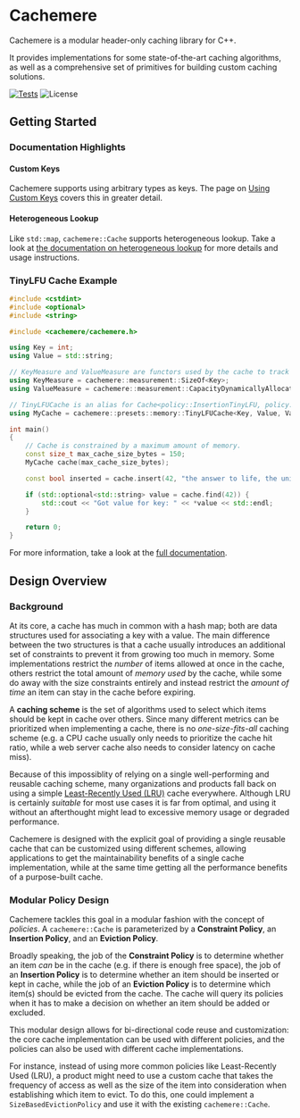 # Cachemere

Cachemere is a modular header-only caching library for C++.

It provides implementations for some state-of-the-art caching algorithms,
as well as a comprehensive set of primitives for building custom caching solutions.

[![Tests](https://github.com/coveooss/cachemere/actions/workflows/test.yml/badge.svg)](https://github.com/coveooss/cachemere/actions/workflows/test.yml)
![License](https://img.shields.io/github/license/coveooss/cachemere)

## Getting Started

### Documentation Highlights

#### Custom Keys

Cachemere supports using arbitrary types as keys. The page
on [Using Custom Keys](https://coveooss.github.io/cachemere/usingCustomKeys.html) covers this in greater detail.

#### Heterogeneous Lookup

Like `std::map`, `cachemere::Cache` supports heterogeneous lookup. Take a look
at [the documentation on heterogeneous lookup](https://coveooss.github.io/cachemere/heterogeneousLookup.html) for more
details and usage instructions.

### TinyLFU Cache Example

```cpp
#include <cstdint>
#include <optional>
#include <string>

#include <cachemere/cachemere.h>

using Key = int;
using Value = std::string;

// KeyMeasure and ValueMeasure are functors used by the cache to track the amount of memory used by its contents.
using KeyMeasure = cachemere::measurement::SizeOf<Key>;
using ValueMeasure = cachemere::measurement::CapacityDynamicallyAllocated<Value>;

// TinyLFUCache is an alias for Cache<policy::InsertionTinyLFU, policy::EvictionSegmentedLRU>.
using MyCache = cachemere::presets::memory::TinyLFUCache<Key, Value, ValueMeasure, KeyMeasure>;

int main()
{
    // Cache is constrained by a maximum amount of memory.
    const size_t max_cache_size_bytes = 150;
    MyCache cache(max_cache_size_bytes);

    const bool inserted = cache.insert(42, "the answer to life, the universe, and everything");

    if (std::optional<std::string> value = cache.find(42)) {
        std::cout << "Got value for key: " << *value << std::endl;
    }

    return 0;
}
```

For more information, take a look at the [full documentation](https://coveooss.github.io/cachemere/).

## Design Overview

### Background

At its core, a cache has much in common with a hash map; both are data structures used for associating a key with a
value.
The main difference between the two structures is that a cache usually introduces an additional set of constraints to
prevent it
from growing too much in memory.
Some implementations restrict the _number_ of items allowed at once in the cache, others restrict the
total amount of _memory used_ by the cache, while some do away with the size constraints entirely and instead restrict
the _amount of time_ an item can stay
in the cache before expiring.

A **caching scheme** is the set of algorithms used to select which items should be kept in cache over others.
Since many different metrics can be prioritized when implementing a cache, there is no _one-size-fits-all_ caching
scheme (e.g. a CPU cache usually only needs to prioritize the cache hit ratio, while a web server cache also needs to
consider latency on cache miss).

Because of this impossiblity of relying on a single well-performing and reusable caching scheme, many organizations and
products fall back on using a
simple [Least-Recently Used (LRU)](https://en.wikipedia.org/wiki/Cache_replacement_policies#Least_recently_used_(LRU))
cache everywhere. Although LRU is certainly _suitable_ for most use cases it is far from optimal, and using it without
an afterthought might lead to excessive memory usage or degraded performance.

Cachemere is designed with the explicit goal of providing a single reusable cache that can be customized using different
schemes, allowing applications to get the maintainability benefits of a single cache implementation, while at the same
time getting all the performance benefits of a purpose-built cache.

### Modular Policy Design

Cachemere tackles this goal in a modular fashion with the concept of _policies_. A `cachemere::Cache` is parameterized
by a **Constraint Policy**, an **Insertion Policy**, and an **Eviction Policy**.

Broadly speaking, the job of the **Constraint Policy** is to determine whether an item _can_ be in the cache (e.g. if
there is enough free space), the job of an **Insertion Policy** is to determine whether an item should be inserted or
kept in cache, while the job of an **Eviction
Policy** is to determine which item(s) should be evicted from the cache. The cache will query its policies when it has
to make a
decision on whether an item should be added or excluded.

This modular design allows for bi-directional code reuse and customization: the core cache implementation can be used
with different policies, and the
policies can also be used with different cache implementations.

For instance, instead of using more common policies like Least-Recently Used (LRU),
a product might need to use a custom cache that takes the frequency of access as well as the size of the item into
consideration when establishing which item to evict. To do this, one could implement a `SizeBasedEvictionPolicy` and use
it with the existing `cachemere::Cache`.